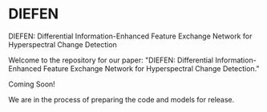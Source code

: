 # DIEFEN
DIEFEN: Differential Information-Enhanced Feature Exchange Network for Hyperspectral Change Detection

Welcome to the repository for our paper: "DIEFEN: Differential Information-Enhanced Feature Exchange Network for Hyperspectral Change Detection."

Coming Soon!

We are in the process of preparing the code and models for release.
